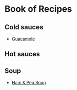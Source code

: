 # Book of Recipes

## Cold sauces
* [Guacamole](guacamole.md)

## Hot sauces

## Soup
* [Ham & Pea Soup](ham_and_pea_soup.md)
